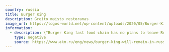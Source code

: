 ```yaml
---
country: russia
title: Burger King
description: Greito maisto restoranas
image_url: https://logos-world.net/wp-content/uploads/2020/05/Burger-King-Logo.png
information:
  - description: \"Burger King fast food chain has no plans to leave Russia and still considers our country as one of the strategic markets\"
    type: negative
    source: https://www.akm.ru/eng/news/burger-king-will-remain-in-russia/
---
```

